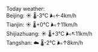 Today weather:  
Beijing: ☀️   🌡️-3°C 🌬️←4km/h  
Tianjin: ☀️   🌡️+0°C 🌬️↑11km/h  
Shijiazhuang: ☀️   🌡️+3°C 🌬️↖11km/h  
Tangshan: ☁️   🌡️-2°C 🌬️↑8km/h  
